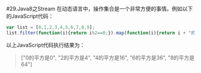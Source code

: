 #29.Java8之Stream
在动态语言中，操作集合是一个非常方便的事情。例如以下的JavaScript代码：
```JavaScript
var list = [0,1,2,3,4,5,6,7,8,9];
list.filter(function(i){return i%2==0;}).map(function(i){return i + "的平方是" + (i*i);})
```
以上JavaScript代码执行结果为：
> ["0的平方是0", "2的平方是4", "4的平方是16", "6的平方是36", "8的平方是64"]

